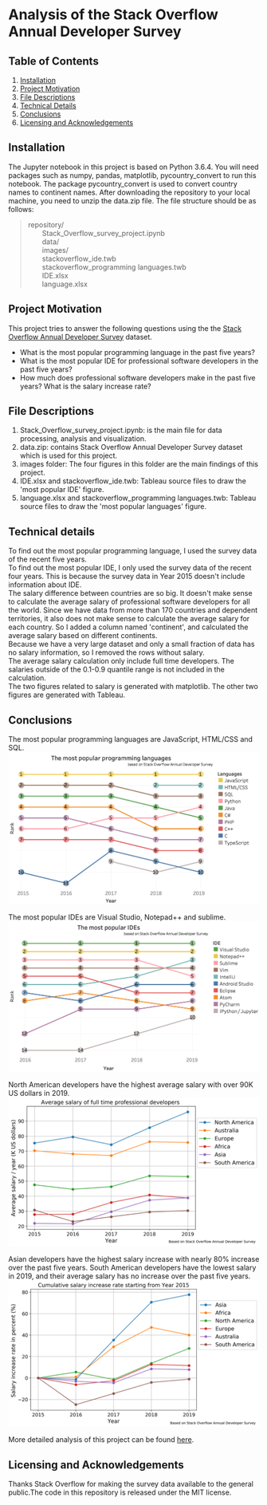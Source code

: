 # Analysis of the Stack Overflow Annual Developer Survey

## Table of Contents

1. [Installation](#installation)
2. [Project Motivation](#motivation)
3. [File Descriptions](#file)
4. [Technical Details](#technical)
5. [Conclusions](#conclusions)
6. [Licensing and Acknowledgements](#licensing)

## Installation <a name="installation"></a>
The Jupyter notebook in this project is based on Python 3.6.4. You will need packages such as numpy, pandas, matplotlib, pycountry_convert to run this notebook. The package pycountry_convert is used to convert country names to continent names.
After downloading the repository to your local machine, you need to unzip the data.zip file.
The file structure should be as follows:
> repository/  
&emsp;&emsp;Stack_Overflow_survey_project.ipynb  
&emsp;&emsp;data/  
&emsp;&emsp;images/  
&emsp;&emsp;stackoverflow_ide.twb  
&emsp;&emsp;stackoverflow_programming languages.twb  
&emsp;&emsp;IDE.xlsx  
&emsp;&emsp;language.xlsx

## Project Motivation <a name="motivation"></a>
This project tries to answer the following questions using the the [Stack Overflow Annual Developer Survey](https://insights.stackoverflow.com/survey) dataset.
- What is the most popular programming language in the past five years? 
- What is the most popular IDE for professional software developers in the past five years? 
- How much does professional software developers make in the past five years? What is the salary increase rate?

## File Descriptions <a name="file"></a>
1. Stack_Overflow_survey_project.ipynb: is the main file for data processing, analysis and visualization.
2. data.zip: contains Stack Overflow Annual Developer Survey dataset which is used for this project. 
3. images folder: The four figures in this folder are the main findings of this project.
4. IDE.xlsx and stackoverflow_ide.twb: Tableau source files to draw the 'most popular IDE' figure.
5. language.xlsx and stackoverflow_programming languages.twb: Tableau source files to draw the 'most popular languages' figure.

## Technical details <a name="technical"></a>
To find out the most popular programming language, I used the survey data of the recent five years.</br>
To find out the most popular IDE, I only used the survey data of the recent four years. This is because the survey data in Year 2015 doesn't include information about IDE.</br>
The salary difference between countries are so big. It doesn't make sense to calculate the average salary of professional software developers for all the world. Since we have data from more than 170 countries and dependent territories, it also does not make sense to calculate the average salary for each country. So I added a column named 'continent', and calculated the average salary based on different continents.</br>
Because we have a very large dataset and only a small fraction of data has no salary information, so I removed the rows without salary.</br>
The average salary calculation only include full time developers. The salaries outside of the 0.1-0.9 quantile range is not included in the calculation.</br>
The two figures related to salary is generated with matplotlib. The other two figures are generated with Tableau.

## Conclusions <a name="conclusions"></a>
The most popular programming languages are JavaScript, HTML/CSS and SQL. 
![](./images/languages.png)

The most popular IDEs are Visual Studio, Notepad++ and sublime. 
![](./images/IDEs.png)

North American developers have the highest average salary with over 90K US dollars in 2019.
![](./images/salary_increase.png)

Asian developers have the highest salary increase with nearly 80% increase over the past five years. South American developers have the lowest salary in 2019, and their average salary has no increase over the past five years. 
![](./images/salary_increase_percentage.png)

More detailed analysis of this project can be found [here]().

## Licensing and Acknowledgements <a name="Licensing"></a>
Thanks Stack Overflow for making the survey data
available to the general public.The code in this repository is released under the MIT license. 